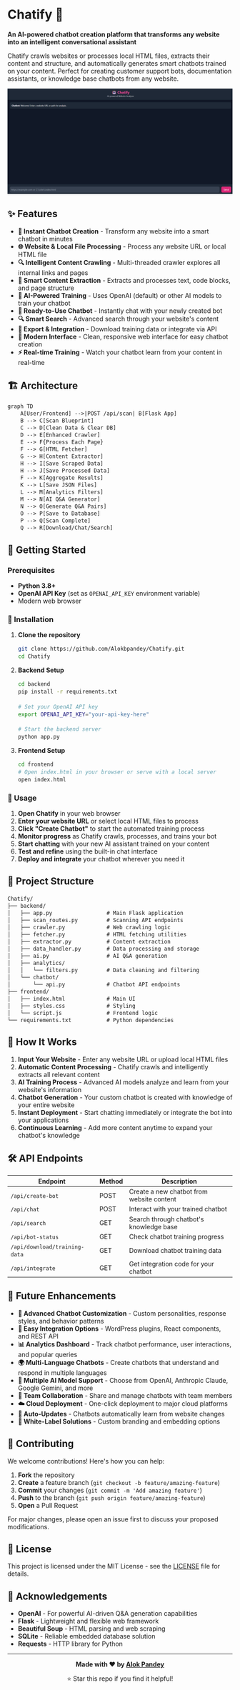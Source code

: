# Chatify 🤖

**An AI-powered chatbot creation platform that transforms any website into an intelligent conversational assistant**

Chatify crawls websites or processes local HTML files, extracts their content and structure, and automatically generates smart chatbots trained on your content. Perfect for creating customer support bots, documentation assistants, or knowledge base chatbots from any website.

![Chatify Demo](https://github.com/Alokbpandey/Chatify/blob/main/chatify.png)

## ✨ Features

- **🤖 Instant Chatbot Creation** - Transform any website into a smart chatbot in minutes
- **🌐 Website & Local File Processing** - Process any website URL or local HTML file
- **🔍 Intelligent Content Crawling** - Multi-threaded crawler explores all internal links and pages
- **📝 Smart Content Extraction** - Extracts and processes text, code blocks, and page structure
- **🧠 AI-Powered Training** - Uses OpenAI (default) or other AI models to train your chatbot
- **💬 Ready-to-Use Chatbot** - Instantly chat with your newly created bot
- **🔍 Smart Search** - Advanced search through your website's content
- **💾 Export & Integration** - Download training data or integrate via API
- **🎨 Modern Interface** - Clean, responsive web interface for easy chatbot creation
- **⚡ Real-time Training** - Watch your chatbot learn from your content in real-time

## 🏗️ Architecture

```mermaid
graph TD
    A[User/Frontend] -->|POST /api/scan| B[Flask App]
    B --> C[Scan Blueprint]
    C --> D[Clean Data & Clear DB]
    D --> E[Enhanced Crawler]
    E --> F{Process Each Page}
    F --> G[HTML Fetcher]
    G --> H[Content Extractor]
    H --> I[Save Scraped Data]
    H --> J[Save Processed Data]
    F --> K[Aggregate Results]
    K --> L[Save JSON Files]
    L --> M[Analytics Filters]
    M --> N[AI Q&A Generator]
    N --> O[Generate Q&A Pairs]
    O --> P[Save to Database]
    P --> Q[Scan Complete]
    Q --> R[Download/Chat/Search]
```

## 🚀 Getting Started

### Prerequisites

- **Python 3.8+**
- **OpenAI API Key** (set as `OPENAI_API_KEY` environment variable)
- Modern web browser

### 🔧 Installation

1. **Clone the repository**
   ```bash
   git clone https://github.com/Alokbpandey/Chatify.git
   cd Chatify
   ```

2. **Backend Setup**
   ```bash
   cd backend
   pip install -r requirements.txt
   
   # Set your OpenAI API key
   export OPENAI_API_KEY="your-api-key-here"
   
   # Start the backend server
   python app.py
   ```

3. **Frontend Setup**
   ```bash
   cd frontend
   # Open index.html in your browser or serve with a local server
   open index.html
   ```

### 🎯 Usage

1. **Open Chatify** in your web browser
2. **Enter your website URL** or select local HTML files to process
3. **Click "Create Chatbot"** to start the automated training process
4. **Monitor progress** as Chatify crawls, processes, and trains your bot
5. **Start chatting** with your new AI assistant trained on your content
6. **Test and refine** using the built-in chat interface
7. **Deploy and integrate** your chatbot wherever you need it

## 📁 Project Structure

```
Chatify/
├── backend/
│   ├── app.py                 # Main Flask application
│   ├── scan_routes.py         # Scanning API endpoints
│   ├── crawler.py             # Web crawling logic
│   ├── fetcher.py             # HTML fetching utilities
│   ├── extractor.py           # Content extraction
│   ├── data_handler.py        # Data processing and storage
│   ├── ai.py                  # AI Q&A generation
│   ├── analytics/
│   │   └── filters.py         # Data cleaning and filtering
│   └── chatbot/
│       └── api.py             # Chatbot API endpoints
├── frontend/
│   ├── index.html             # Main UI
│   ├── styles.css             # Styling
│   └── script.js              # Frontend logic
└── requirements.txt           # Python dependencies
```

## 🔄 How It Works

1. **Input Your Website** - Enter any website URL or upload local HTML files
2. **Automatic Content Processing** - Chatify crawls and intelligently extracts all relevant content
3. **AI Training Process** - Advanced AI models analyze and learn from your website's information
4. **Chatbot Generation** - Your custom chatbot is created with knowledge of your entire website
5. **Instant Deployment** - Start chatting immediately or integrate the bot into your applications
6. **Continuous Learning** - Add more content anytime to expand your chatbot's knowledge

## 🛠️ API Endpoints

| Endpoint | Method | Description |
|----------|--------|-------------|
| `/api/create-bot` | POST | Create a new chatbot from website content |
| `/api/chat` | POST | Interact with your trained chatbot |
| `/api/search` | GET | Search through chatbot's knowledge base |
| `/api/bot-status` | GET | Check chatbot training progress |
| `/api/download/training-data` | GET | Download chatbot training data |
| `/api/integrate` | GET | Get integration code for your chatbot |

## 🔮 Future Enhancements

- **🎯 Advanced Chatbot Customization** - Custom personalities, response styles, and behavior patterns
- **🔗 Easy Integration Options** - WordPress plugins, React components, and REST API
- **📊 Analytics Dashboard** - Track chatbot performance, user interactions, and popular queries
- **🌍 Multi-Language Chatbots** - Create chatbots that understand and respond in multiple languages
- **🤖 Multiple AI Model Support** - Choose from OpenAI, Anthropic Claude, Google Gemini, and more
- **👥 Team Collaboration** - Share and manage chatbots with team members
- **☁️ Cloud Deployment** - One-click deployment to major cloud platforms
- **🔄 Auto-Updates** - Chatbots automatically learn from website changes
- **💼 White-Label Solutions** - Custom branding and embedding options

## 🤝 Contributing

We welcome contributions! Here's how you can help:

1. **Fork** the repository
2. **Create** a feature branch (`git checkout -b feature/amazing-feature`)
3. **Commit** your changes (`git commit -m 'Add amazing feature'`)
4. **Push** to the branch (`git push origin feature/amazing-feature`)
5. **Open** a Pull Request

For major changes, please open an issue first to discuss your proposed modifications.

## 📝 License

This project is licensed under the MIT License - see the [LICENSE](LICENSE) file for details.

## 🙏 Acknowledgements

- **OpenAI** - For powerful AI-driven Q&A generation capabilities
- **Flask** - Lightweight and flexible web framework
- **Beautiful Soup** - HTML parsing and web scraping
- **SQLite** - Reliable embedded database solution
- **Requests** - HTTP library for Python

---

<div align="center">

**Made with ❤️ by [Alok Pandey](https://github.com/Alokbpandey)**

⭐ Star this repo if you find it helpful!

</div>
